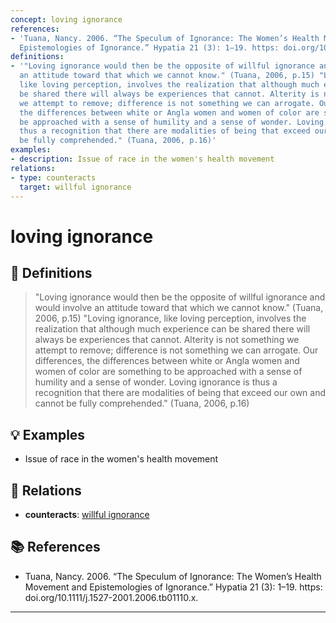 ```yaml
---
concept: loving ignorance
references:
- 'Tuana, Nancy. 2006. “The Speculum of Ignorance: The Women’s Health Movement and
  Epistemologies of Ignorance.” Hypatia 21 (3): 1–19. https: doi.org/10.1111/j.1527-2001.2006.tb01110.x.'
definitions:
- '"Loving ignorance would then be the opposite of willful ignorance and would involve
  an attitude toward that which we cannot know." (Tuana, 2006, p.15) "Loving ignorance,
  like loving perception, involves the realization that although much experience can
  be shared there will always be experiences that cannot. Alterity is not something
  we attempt to remove; difference is not something we can arrogate. Our differences,
  the differences between white or Angla women and women of color are something to
  be approached with a sense of humility and a sense of wonder. Loving ignorance is
  thus a recognition that there are modalities of being that exceed our own and cannot
  be fully comprehended." (Tuana, 2006, p.16)'
examples:
- description: Issue of race in the women's health movement
relations:
- type: counteracts
  target: willful ignorance
---
```


# loving ignorance

## 📖 Definitions

> "Loving ignorance would then be the opposite of willful ignorance and would involve an attitude toward that which we cannot know." (Tuana, 2006, p.15) "Loving ignorance, like loving perception, involves the realization that although much experience can be shared there will always be experiences that cannot. Alterity is not something we attempt to remove; difference is not something we can arrogate. Our differences, the differences between white or Angla women and women of color are something to be approached with a sense of humility and a sense of wonder. Loving ignorance is thus a recognition that there are modalities of being that exceed our own and cannot be fully comprehended." (Tuana, 2006, p.16)

## 💡 Examples

- Issue of race in the women's health movement

## 🔗 Relations

- **counteracts**: [willful ignorance](./willful-ignorance.md)

## 📚 References

- Tuana, Nancy. 2006. “The Speculum of Ignorance: The Women’s Health Movement and Epistemologies of Ignorance.” Hypatia 21 (3): 1–19. https: doi.org/10.1111/j.1527-2001.2006.tb01110.x.

---

<script src="https://giscus.app/client.js"
                data-repo="natesheehan/conceptcartography"
                data-repo-id="R_kgDOPB5QiQ"
                data-category="General"
                data-category-id="DIC_kwDOPB5Qic4CsAxd"
                data-mapping="pathname"
                data-strict="0"
                data-reactions-enabled="1"
                data-emit-metadata="0"
                data-input-position="bottom"
                data-theme="catppuccin_mocha"
                data-lang="en"
                crossorigin="anonymous"
                async>
        </script>
        